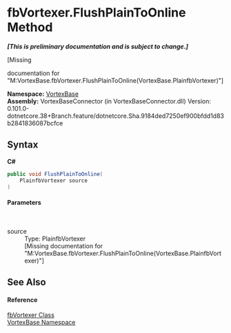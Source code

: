 # fbVortexer.FlushPlainToOnline Method 
 _**\[This is preliminary documentation and is subject to change.\]**_

\[Missing <summary> documentation for "M:VortexBase.fbVortexer.FlushPlainToOnline(VortexBase.PlainfbVortexer)"\]

**Namespace:**&nbsp;<a href="N_VortexBase.md">VortexBase</a><br />**Assembly:**&nbsp;VortexBaseConnector (in VortexBaseConnector.dll) Version: 0.101.0-dotnetcore.38+Branch.feature/dotnetcore.Sha.9184ded7250ef900bfdd1d83b2841836087bcfce

## Syntax

**C#**<br />
``` C#
public void FlushPlainToOnline(
	PlainfbVortexer source
)
```


#### Parameters
&nbsp;<dl><dt>source</dt><dd>Type: PlainfbVortexer<br />\[Missing <param name="source"/> documentation for "M:VortexBase.fbVortexer.FlushPlainToOnline(VortexBase.PlainfbVortexer)"\]</dd></dl>

## See Also


#### Reference
<a href="T_VortexBase_fbVortexer.md">fbVortexer Class</a><br /><a href="N_VortexBase.md">VortexBase Namespace</a><br />